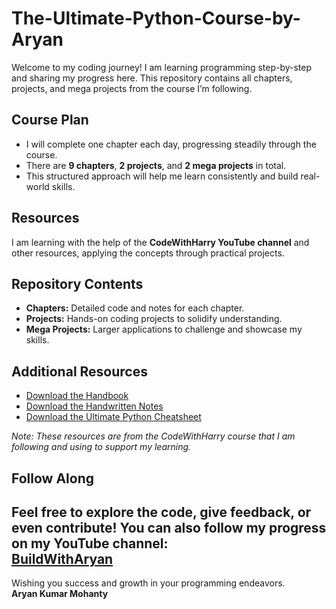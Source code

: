 # The-Ultimate-Python-Course-by-Aryan


Welcome to my coding journey! I am learning programming step-by-step and sharing my progress here. This repository contains all chapters, projects, and mega projects from the course I’m following.

## Course Plan

- I will complete one chapter each day, progressing steadily through the course.
- There are **9 chapters**, **2 projects**, and **2 mega projects** in total.
- This structured approach will help me learn consistently and build real-world skills.

## Resources

I am learning with the help of the **CodeWithHarry YouTube channel** and other resources, applying the concepts through practical projects.

## Repository Contents

- **Chapters:** Detailed code and notes for each chapter.
- **Projects:** Hands-on coding projects to solidify understanding.
- **Mega Projects:** Larger applications to challenge and showcase my skills.

## Additional Resources

- [Download the Handbook](https://drive.google.com/file/d/1NM3-eueTdsXNnR-3UrP3INWAR3L9Q9tT/view?usp=drive_link)  
- [Download the Handwritten Notes](https://drive.google.com/file/d/1gKNmrQamycfEohyvE60o0RuS3nyVLoqG/view?usp=sharing)  
- [Download the Ultimate Python Cheatsheet](https://www.codewithharry.com/blogpost/python-cheatsheet)

*Note: These resources are from the CodeWithHarry course that I am following and using to support my learning.*

## Follow Along

Feel free to explore the code, give feedback, or even contribute! You can also follow my progress on my YouTube channel:  
[BuildWithAryan](https://www.youtube.com/channel/UC5hhOgqKZWH9jf4AdPnnJdA) 
---


Wishing you success and growth in your programming endeavors.   
**Aryan Kumar Mohanty**
